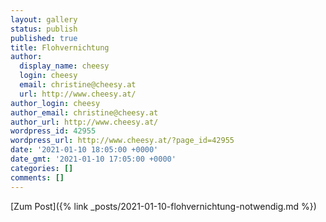```yaml
---
layout: gallery
status: publish
published: true
title: Flohvernichtung
author:
  display_name: cheesy
  login: cheesy
  email: christine@cheesy.at
  url: http://www.cheesy.at/
author_login: cheesy
author_email: christine@cheesy.at
author_url: http://www.cheesy.at/
wordpress_id: 42955
wordpress_url: http://www.cheesy.at/?page_id=42955
date: '2021-01-10 18:05:00 +0000'
date_gmt: '2021-01-10 17:05:00 +0000'
categories: []
comments: []
---
```

<!-- wp:core-embed/wordpress {"url":"http://www.cheesy.at/2021/01/flohvernichtung-notwendig/","type":"rich","providerNameSlug":"cheesy-at","className":""} -->
[Zum Post]({% link _posts/2021-01-10-flohvernichtung-notwendig.md %})
<!-- /wp:core-embed/wordpress -->
<!-- wp:paragraph --><!-- /wp:paragraph -->
